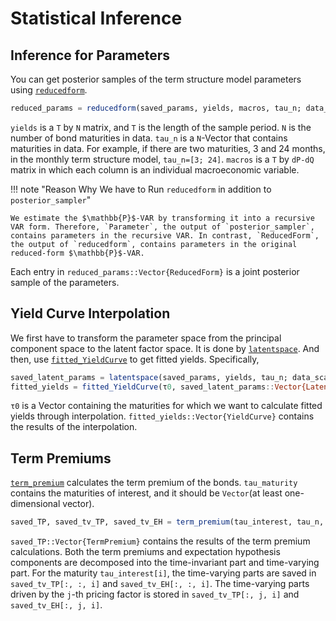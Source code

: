 # Statistical Inference

## Inference for Parameters

You can get posterior samples of the term structure model parameters using [`reducedform`](@ref).

```julia
reduced_params = reducedform(saved_params, yields, macros, tau_n; data_scale=1200)
```

`yields` is a `T` by `N` matrix, and `T` is the length of the sample period. `N` is the number of bond maturities in data. `tau_n` is a `N`-Vector that contains maturities in data. For example, if there are two maturities, 3 and 24 months, in the monthly term structure model, `tau_n=[3; 24]`. `macros` is a `T` by `dP-dQ` matrix in which each column is an individual macroeconomic variable.

!!! note "Reason Why We have to Run `reducedform` in addition to `posterior_sampler`"

    We estimate the $\mathbb{P}$-VAR by transforming it into a recursive VAR form. Therefore, `Parameter`, the output of `posterior_sampler`, contains parameters in the recursive VAR. In contrast, `ReducedForm`, the output of `reducedform`, contains parameters in the original reduced-form $\mathbb{P}$-VAR.

Each entry in `reduced_params::Vector{ReducedForm}` is a joint posterior sample of the parameters.

## Yield Curve Interpolation

We first have to transform the parameter space from the principal component space to the latent factor space. It is done by [`latentspace`](@ref). And then, use [`fitted_YieldCurve`](@ref) to get fitted yields. Specifically,

```julia
saved_latent_params = latentspace(saved_params, yields, tau_n; data_scale=1200)
fitted_yields = fitted_YieldCurve(τ0, saved_latent_params::Vector{LatentSpace}; data_scale=1200)
```

`τ0` is a Vector containing the maturities for which we want to calculate fitted yields through interpolation. `fitted_yields::Vector{YieldCurve}` contains the results of the interpolation.

## Term Premiums

[`term_premium`](@ref) calculates the term premium of the bonds. `tau_maturity` contains the maturities of interest, and it should be `Vector`(at least one-dimensional vector).

```julia
saved_TP, saved_tv_TP, saved_tv_EH = term_premium(tau_interest, tau_n, saved_params, yields, macros; data_scale=1200)
```

`saved_TP::Vector{TermPremium}` contains the results of the term premium calculations. Both the term premiums and expectation hypothesis components are decomposed into the time-invariant part and time-varying part. For the maturity `tau_interest[i]`, the time-varying parts are saved in `saved_tv_TP[:, :, i]` and `saved_tv_EH[:, :, i]`. The time-varying parts driven by the `j`-th pricing factor is stored in `saved_tv_TP[:, j, i]` and `saved_tv_EH[:, j, i]`.
